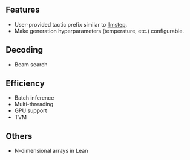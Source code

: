 
## Features

* User-provided tactic prefix similar to [llmstep](https://github.com/wellecks/llmstep).
* Make generation hyperparameters (temperature, etc.) configurable.


## Decoding

* Beam search


## Efficiency

* Batch inference
* Multi-threading
* GPU support
* TVM


## Others

* N-dimensional arrays in Lean
